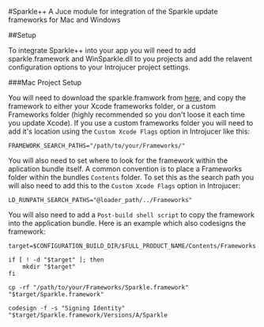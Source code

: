 #Sparkle++
A Juce module for integration of the Sparkle update frameworks for Mac and Windows

##Setup

To integrate Sparkle++ into your app you will need to add sparkle.framework and WinSparkle.dll to you projects and add the relavent configuration options to your Introjucer project settings.


###Mac Project Setup

You will need to download the sparkle.framwork from [here](http://sparkle-project.org/), and copy the framework to either your Xcode frameworks folder, or a custom Frameworks folder (highly recommended so you don't loose it each time you update Xcode). If you use a custom frameworks folder you will need to add it's location using the `Custom Xcode Flags` option in Introjucer like this:

	FRAMEWORK_SEARCH_PATHS="/path/to/your/Frameworks/"

You will also need to set where to look for the framework within the aplication bundle itself. A common convention is to place a Frameworks folder within the bundles `Contents` folder. To set this as the search path you will also need to add this to the `Custom Xcode Flags` option in Introjucer:

	LD_RUNPATH_SEARCH_PATHS="@loader_path/../Frameworks"

You will also need to add a `Post-build shell script` to copy the framework into the application bundle. Here is an example which also codesigns the framework:

	target=$CONFIGURATION_BUILD_DIR/$FULL_PRODUCT_NAME/Contents/Frameworks
	
	if [ ! -d "$target" ]; then
		mkdir "$target"
	fi
	
	cp -rf "/path/to/your/Frameworks/Sparkle.framework" "$target/Sparkle.framework"
	
	codesign -f -s "Signing Identity" "$target/Sparkle.framework/Versions/A/Sparkle

